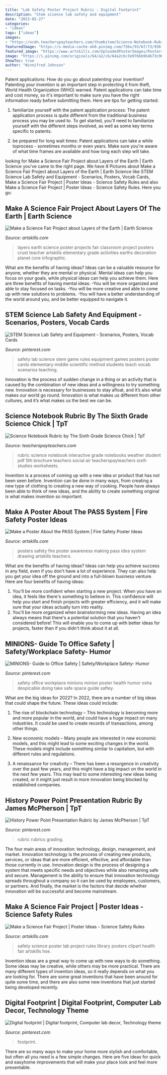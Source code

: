 ```yaml
---
title: "Lab Safety Poster Project Rubric : Digital Footprint"
description: "Stem science lab safety and equipment"
date: "2023-05-27"
categories:
- "ideas"
tags: ["ideas"]
images:
- "https://ecdn.teacherspayteachers.com/thumbitem/Science-Notebook-Rubric-2011717-1500873691/original-2011717-1.jpg"
featuredImage: "https://s-media-cache-ak0.pinimg.com/736x/93/6f/73/936f730e1c21149ea1af804a28ee2712.jpg"
featured_image: "https://www.artskills.com/UploadedPosterImages/Posters/Zoom/20110524095722-931253.jpg"
image: "https://i.pinimg.com/originals/64/a2/cb/64a2cbc3e976bb9b4b73c96a8c2616b0.jpg"
ShowToc: true
author: "Winnifred Johnson"
---
```



Patent applications: How do you go about patenting your invention?
Patenting your invention is an important step in protecting it from theft, World Health Organization (WHO) warned. Patent applications can take time and cost money, so it's important to make sure you have the right information ready before submitting them. Here are tips for getting started:
1. familiarize yourself with the patent application process: The patent application process is quite different from the traditional business process you may be used to. To get started, you'll need to familiarize yourself with the different steps involved, as well as some key terms specific to patents.



2. be prepared for long wait times: Patent applications can take a while toprocess - sometimes months or even years. Make sure you're aware of what time frames are available and how long each step will take.



	

		
looking for Make a Science Fair Project about Layers of the Earth | Earth Science you've came to the right page. We have 8 Pictures about Make a Science Fair Project about Layers of the Earth | Earth Science like STEM Science Lab Safety and Equipment - Scenarios, Posters, Vocab Cards, Make a Science Fair Project | Poster Ideas - Science Safety Rules and also Make a Science Fair Project | Poster Ideas - Science Safety Rules. Here you go:
		
    
## Make A Science Fair Project About Layers Of The Earth | Earth Science

<img loading=lazy src="https://artskills.com/UploadedPosterImages/Posters/Zoom/c7FpqI.jpg" onerror="this.onerror=null;this.src='https://tse4.mm.bing.net/th?id=OIP._m38O41v1kgfZ1vGcayE4wHaF9&amp;pid=15.1';" alt="Make a Science Fair Project about Layers of the Earth | Earth Science">

_Source: artskills.com_

>layers earth science poster projects fair classroom project posters crust teacher artskills elementary grade activities earths decoration planet core infographic. 

	

What are the benefits of having ideas?
Ideas can be a valuable resource for anyone, whether they are mental or physical. Mental ideas can help you focus on your goals, while physical ideas can help you achieve them. Here are three benefits of having mental ideas: 
-You will be more organized and able to stay focused on tasks. 
-You will be more creative and able to come up with new solutions to problems. 
-You will have a better understanding of the world around you, and be better equipped to navigate it.

    
## STEM Science Lab Safety And Equipment - Scenarios, Posters, Vocab Cards

<img loading=lazy src="https://i.pinimg.com/736x/1d/96/46/1d9646593bca7816110486d59930b912--science-lab-safety-stem-science.jpg" onerror="this.onerror=null;this.src='https://tse1.mm.bing.net/th?id=OIP.HXDBTbiOhWHMZ-PLhyxJXgHaLG&amp;pid=15.1';" alt="STEM Science Lab Safety and Equipment - Scenarios, Posters, Vocab Cards">

_Source: pinterest.com_

>safety lab science stem game rules equipment games posters poster cards elementary middle scientific method students teach vocab scenarios teaching. 

	

Innovation is the process of sudden change in a thing or an activity that is caused by the combination of new ideas and a willingness to try something new. Innovation is necessary for businesses to stay afloat, and it’s also what makes our world go round. Innovation is what makes us different from other cultures, and it’s what makes us the best we can be.

    
## Science Notebook Rubric By The Sixth Grade Science Chick | TpT

<img loading=lazy src="https://ecdn.teacherspayteachers.com/thumbitem/Science-Notebook-Rubric-2011717-1500873691/original-2011717-1.jpg" onerror="this.onerror=null;this.src='https://tse4.mm.bing.net/th?id=OIP.pE15i0HcDvXcp_x2_JXwjAAAAA&amp;pid=15.1';" alt="Science Notebook Rubric by The Sixth Grade Science Chick | TpT">

_Source: teacherspayteachers.com_

>rubric science notebook interactive grade notebooks weather student pdf 5th brochure teachers social air teacherspayteachers sixth studies worksheets. 

	

Invention is a process of coming up with a new idea or product that has not been seen before. Invention can be done in many ways, from creating a new type of clothing to creating a new way of cooking. People have always been able to think of new ideas, and the ability to create something original is what makes invention so important.

    
## Make A Poster About The PASS System | Fire Safety Poster Ideas

<img loading=lazy src="http://www.artskills.com/UploadedPosterImages/Posters/Zoom/zoom-1-FireSafety_800px.jpg" onerror="this.onerror=null;this.src='https://tse2.mm.bing.net/th?id=OIP.PzzuM-Ydsz4XTkzCqyD-3gHaHa&amp;pid=15.1';" alt="Make a Poster About the PASS System | Fire Safety Poster Ideas">

_Source: artskills.com_

>posters safety fire poster awareness making pass idea system drawing artskills teachers. 

	

What are the benefits of having ideas?
Ideas can help you achieve success in any field, even if you don't have a lot of experience. They can also help you get your idea off the ground and into a full-blown business venture. Here are four benefits of having ideas: 
1. You'll be more confident when starting a new project. When you have an idea, it feels like there's something to believe in. This confidence will help you start and finish projects with greater efficiency, and it will make sure that your ideas actually turn into reality. 
2. You'll be more organized when brainstorming new ideas. Having an idea always means that there's a potential solution that you haven't considered before! This will enable you to come up with better ideas for projects, faster than if you didn't think about it at all. 

    
## MINIONS- Guide To Office Safety | Safety/Workplace Safety- Humor

<img loading=lazy src="https://s-media-cache-ak0.pinimg.com/736x/93/6f/73/936f730e1c21149ea1af804a28ee2712.jpg" onerror="this.onerror=null;this.src='https://tse4.mm.bing.net/th?id=OIP.5NbNLdeaq-KIIEzoIrMEEwHaIQ&amp;pid=15.1';" alt="MINIONS- Guide to Office Safety | Safety/Workplace Safety- Humor">

_Source: pinterest.com_

>safety office workplace minions minion poster health humor osha despicable doing take safe space guide saftey. 

	

What are the big ideas for 2022?
In 2022, there are a number of big ideas that could shape the future. These ideas could include:
1. The rise of blockchain technology – This technology is becoming more and more popular in the world, and could have a huge impact on many industries. It could be used to create records of transactions, among other things.

2. New economic models – Many people are interested in new economic models, and this might lead to some exciting changes in the world. These models might include something similar to capitalism, but with different rules and regulations.

3. A renaissance for creativity – There has been a resurgence in creativity over the past few years, and this might have a big impact on the world in the next few years. This may lead to some interesting new ideas being created, or it might just result in more innovation being blocked by established companies.

    
## History Power Point Presentation Rubric By James McPherson | TpT

<img loading=lazy src="https://i.pinimg.com/736x/ff/09/bc/ff09bcb13c932ea219122e674a151165.jpg" onerror="this.onerror=null;this.src='https://tse4.mm.bing.net/th?id=OIP.xPHJYF_MV94dwgqdGVjl5wAAAA&amp;pid=15.1';" alt="History Power Point Presentation Rubric by James McPherson | TpT">

_Source: pinterest.com_

>rubric rubrics grading. 

	

The four main areas of innovation: technology, design, management, and market.
Innovation technology is the process of creating new products, services, or ideas that are more efficient, effective, and affordable than those currently in use. Innovation design is the process of designing a system that meets specific needs and objectives while also remaining safe and secure. Management is the ability to ensure that innovation technology spreads throughout a company so it can be used by employees, customers, or partners. And finally, the market is the factors that decide whether innovation will be successful and become mainstream.

    
## Make A Science Fair Project | Poster Ideas - Science Safety Rules

<img loading=lazy src="https://www.artskills.com/UploadedPosterImages/Posters/Zoom/20110524095722-931253.jpg" onerror="this.onerror=null;this.src='https://tse3.mm.bing.net/th?id=OIP.mr3uRnvukQJ7a1WMTe7ofwHaJY&amp;pid=15.1';" alt="Make a Science Fair Project | Poster Ideas - Science Safety Rules">

_Source: artskills.com_

>safety science poster lab project rules library posters clipart health fair artskills hse. 

	

Invention ideas are a great way to come up with new ways to do something. Some ideas may be creative, while others may be more practical. There are many different types of invention ideas, so it really depends on what you are looking for. There are some great inventions that have been around for quite some time, and there are also some new inventions that just started being developed recently.

    
## Digital Footprint | Digital Footprint, Computer Lab Decor, Technology Theme

<img loading=lazy src="https://i.pinimg.com/originals/64/a2/cb/64a2cbc3e976bb9b4b73c96a8c2616b0.jpg" onerror="this.onerror=null;this.src='https://tse3.mm.bing.net/th?id=OIP.8CkdJ5LeEHJmBS5h1CWIcwHaJ3&amp;pid=15.1';" alt="Digital footprint | Digital footprint, Computer lab decor, Technology theme">

_Source: pinterest.com_

>footprint. 

	

There are so many ways to make your home more stylish and comfortable, but often all you need is a few simple changes. Here are five ideas for quick and easyhome improvements that will make your place look and feel more presentable.

